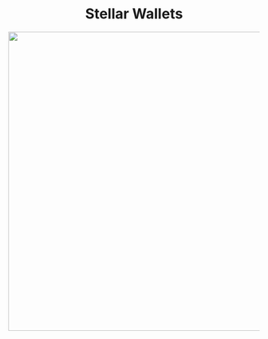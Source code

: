 <h1 align="center">Stellar Wallets</h1>

<p align="center">
<img src="https://user-images.githubusercontent.com/45983304/198657620-e7fe5561-cfa5-4b25-8eb9-26e770ced9f1.png" width="700" Height="600">
 </p> 
